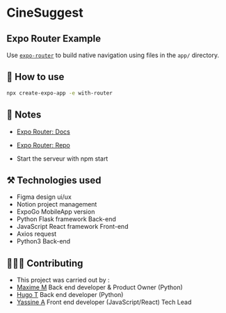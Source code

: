 # CineSuggest
## Expo Router Example
Use [`expo-router`](https://expo.github.io/router) to build native navigation using files in the `app/` directory.

## 🚀 How to use

```sh
npx create-expo-app -e with-router
```

## 📝 Notes

- [Expo Router: Docs](https://expo.github.io/router)
- [Expo Router: Repo](https://github.com/expo/router)

- Start the serveur with npm start

## ⚒️ Technologies used
- Figma design ui/ux
- Notion project management
- ExpoGo MobileApp version
- Python Flask framework Back-end
- JavaScript React framework Front-end
- Axios request
- Python3 Back-end

## 🧑‍🤝‍🧑 Contributing
- This project was carried out by :
-   [Maxime M](https://www.linkedin.com/in/maxime-molesin-7133b5234/) Back end developer & Product Owner (Python) 
-   [Hugo T](https://www.linkedin.com/in/hugo-thouluc-8b3397164/) Back end developer (Python)
-   [Yassine A](https://www.linkedin.com/in/yassine-azz/) Front end developer (JavaScript/React) Tech Lead 
